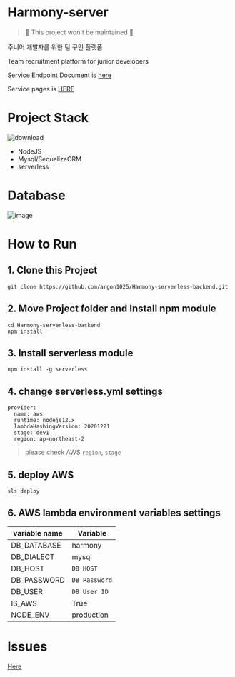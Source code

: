 # Harmony-server

> 🔧 This project won't be maintained 🔧 

주니어 개발자를 위한 팀 구인 플랫폼

Team recruitment platform for junior developers

Service Endpoint Document is [here](https://github.com/argon1025/Harmony-serverless-backend/issues/1)

Service pages is [HERE](http://harmony.seongrok.net)

# Project Stack
![download](https://user-images.githubusercontent.com/55491354/111910406-95f40900-8aa4-11eb-8fe8-46bb9530bd20.png)
- NodeJS
- Mysql/SequelizeORM
- serverless

# Database
![image](https://user-images.githubusercontent.com/55491354/112328394-a0f3a700-8cf9-11eb-9c0d-14d21c4021d6.png)

# How to Run

## 1. Clone this Project
```
git clone https://github.com/argon1025/Harmony-serverless-backend.git
```

## 2. Move Project folder and Install npm module
```
cd Harmony-serverless-backend
npm install
```
## 3. Install serverless module
```
npm install -g serverless
```

## 4. change serverless.yml settings
```
provider:
  name: aws
  runtime: nodejs12.x
  lambdaHashingVersion: 20201221
  stage: dev1
  region: ap-northeast-2
```
> please check AWS `region`, `stage`

## 5. deploy AWS
```
sls deploy
```

## 6. AWS lambda environment variables settings
|variable name|Variable|
|---|----|
DB_DATABASE|	harmony
DB_DIALECT|	mysql
DB_HOST|	`DB HOST`
DB_PASSWORD|	`DB Password`
DB_USER|	`DB User ID`
IS_AWS|	True
NODE_ENV|	production

# Issues
[Here](https://github.com/argon1025/Harmony-serverless-backend/issues)

